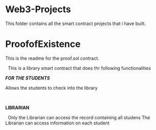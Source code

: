 # Web3-Projects
This folder contains all the smart contract projects that i have built.


# ProofofExistence
This is the readme for the proof.sol contract.

 &nbsp;
This is a library smart contract that does thr following functionalities
&nbsp;

 ***FOR THE STUDENTS***
 &nbsp;
 
Allows the students to check into the library

&nbsp;

**LIBRARIAN**

&nbsp;
Only the Librarian can access the record containing all studens
The Librarian can access information on each student

